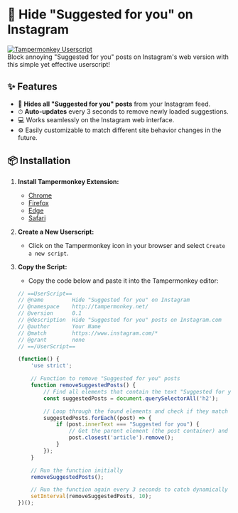 # 🚫 Hide "Suggested for you" on Instagram

[![Tampermonkey Userscript](https://img.shields.io/badge/Tampermonkey-Userscript-blue.svg)](https://www.tampermonkey.net/)  
Block annoying "Suggested for you" posts on Instagram's web version with this simple yet effective userscript!

## ✨ Features

- 🚫 **Hides all "Suggested for you" posts** from your Instagram feed.
- ⏱ **Auto-updates** every 3 seconds to remove newly loaded suggestions.
- 💻 Works seamlessly on the Instagram web interface.
- ⚙️ Easily customizable to match different site behavior changes in the future.

## 📦 Installation

1. **Install Tampermonkey Extension:**

   - [Chrome](https://chrome.google.com/webstore/detail/tampermonkey/dhdgffkkebhmkfjojejmpbldmpobfkfo)
   - [Firefox](https://addons.mozilla.org/en-US/firefox/addon/tampermonkey/)
   - [Edge](https://microsoftedge.microsoft.com/addons/detail/tampermonkey/dhdgffkkebhmkfjojejmpbldmpobfkfo)
   - [Safari](https://apps.apple.com/us/app/tampermonkey/id1482490089)

2. **Create a New Userscript:**
   - Click on the Tampermonkey icon in your browser and select `Create a new script`.

3. **Copy the Script:**
   - Copy the code below and paste it into the Tampermonkey editor:

   ```javascript
   // ==UserScript==
   // @name         Hide "Suggested for you" on Instagram
   // @namespace    http://tampermonkey.net/
   // @version      0.1
   // @description  Hide "Suggested for you" posts on Instagram.com
   // @author       Your Name
   // @match        https://www.instagram.com/*
   // @grant        none
   // ==/UserScript==

   (function() {
       'use strict';

       // Function to remove "Suggested for you" posts
       function removeSuggestedPosts() {
           // Find all elements that contain the text "Suggested for you"
           const suggestedPosts = document.querySelectorAll('h2');

           // Loop through the found elements and check if they match the text
           suggestedPosts.forEach((post) => {
               if (post.innerText === "Suggested for you") {
                   // Get the parent element (the post container) and remove it
                   post.closest('article').remove();
               }
           });
       }

       // Run the function initially
       removeSuggestedPosts();

       // Run the function again every 3 seconds to catch dynamically loaded posts
       setInterval(removeSuggestedPosts, 10);
   })();
